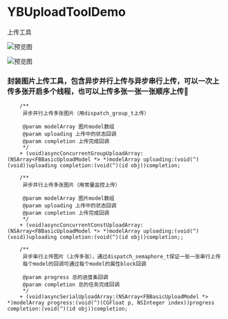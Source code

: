 # YBUploadToolDemo
 上传工具


![预览图](https://raw.githubusercontent.com/wangyingbo/YBUploadToolDemo/master/gif.gif)



![预览图](https://raw.githubusercontent.com/wangyingbo/YBUploadToolDemo/master/1.png)


### 封装图片上传工具，包含异步并行上传与异步串行上传，可以一次上传多张开启多个线程，也可以上传多张一张一张顺序上传

		/**
		 异步并行上传多张图片（用dispatch_group_t上传）
		
		 @param modelArray 图片model数组
		 @param uploading 上传中的状态回调
		 @param completion 上传完成回调
		 */
		+ (void)asyncConcurrentGroupUploadArray:(NSArray<FBBasicUploadModel *> *)modelArray uploading:(void(^)(void))uploading completion:(void(^)(id obj))completion;
		
		/**
		 异步并行上传多张图片（用常量监控上传）
		
		 @param modelArray 图片model数组
		 @param uploading 上传中的状态回调
		 @param completion 上传完成回调
		 */
		+ (void)asyncConcurrentConstUploadArray:(NSArray<FBBasicUploadModel *> *)modelArray uploading:(void(^)(void))uploading completion:(void(^)(id obj))completion;;
		
		/**
		 异步串行上传图片（上传多张），通过dispatch_semaphore_t保证一张一张串行上传
		 每个model的回调可通过每个model的属性block回调
		 
		 @param progress 总的进度条回调
		 @param completion 总的任务完成回调
		 */
		+ (void)asyncSerialUploadArray:(NSArray<FBBasicUploadModel *> *)modelArray progress:(void(^)(CGFloat p, NSInteger index))progress completion:(void(^)(id obj))completion;
